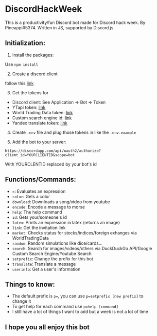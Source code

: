 # DiscordHackWeek

This is a productivity/fun Discord bot made for Discord hack week. By Pineappl#5374.
Written in JS, supported by Discord.js.

## Initialization:

1. Install the packages:

  Use `npm install`

2. Create a discord client

  follow this [link](https://discordapp.com/developers/applications/)

3. Get the tokens for

* Discord client: See Application => Bot => Token
* YTapi token: [link](https://console.developers.google.com/apis/credentials)
* World Trading Data token: [link](https://www.worldtradingdata.com/)
* Custom search engine id: [link](https://developers.google.com/custom-search/)
* Yandex translate token: [link](https://tech.yandex.com/translate/)

4. Create `.env` file and plug those tokens in like the `.env.example`

5. Add the bot to your server:

`https://discordapp.com/api/oauth2/authorize?client_id=YOURCLIENTID&scope=bot`

With YOURCLENTID replaced by your bot's id

## Functions/Commands:

* `=`: Evaluates an expression
* `color`: Gets a color
* `download`: Downloads a song/video from youtube
* `encode`: Encode a message to morse
* `help`: The help command
* `id`: Gets your/someone's id
* `latex`: Prints an expression in latex (returns an image)
* `link`: Get the invitation link
* `market`: Checks status for stocks/indices/foreign exhanges via WorldTradingData
* `random`: Random simulations like dice/cards...
* `search`: Search for images/videos/others via DuckDuckGo API/Google Custom Search Engine/Youtube Search
* `setprefix`: Change the prefix for this bot
* `translate`: Translate a message
* `userinfo`: Get a user's information

## Things to know:

* The default prefix is `p=`, you can use `p=setprefix [new prefix]` to change it
* To get help for each command use `p=help [command]`
* I still have a lot of things I want to add but a week is not a lot of time

## I hope you all enjoy this bot

